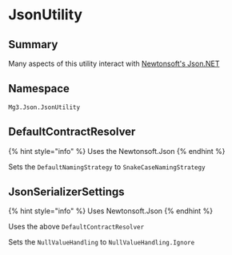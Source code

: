 # JsonUtility

## Summary

Many aspects of this utility interact with [Newtonsoft's Json.NET](https://www.newtonsoft.com/json)

## Namespace

`Mg3.Json.JsonUtility`

## DefaultContractResolver

{% hint style="info" %}
Uses the Newtonsoft.Json
{% endhint %}

Sets the `DefaultNamingStrategy` to `SnakeCaseNamingStrategy`

## JsonSerializerSettings

{% hint style="info" %}
Uses Newtonsoft.Json
{% endhint %}

Uses the above `DefaultContractResolver`

Sets the `NullValueHandling` to `NullValueHandling.Ignore`
